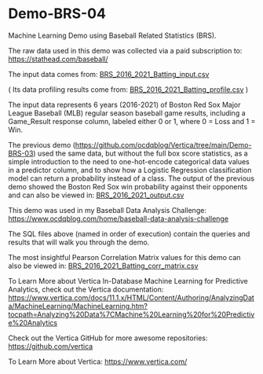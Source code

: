 # Demo-BRS-04

Machine Learning Demo using Baseball Related Statistics (BRS). 

The raw data used in this demo was collected via a paid subscription to: https://stathead.com/baseball/ 

The input data comes from: [BRS_2016_2021_Batting_input.csv](https://github.com/ocdqblog/Vertica/blob/main/csv/BRS_2016_2021_Batting_input.csv)

( Its data profiling results come from: [BRS_2016_2021_Batting_profile.csv](https://github.com/ocdqblog/Vertica/blob/main/csv/BRS_2016_2021_Batting_profile.csv) )

The input data represents 6 years (2016-2021) of Boston Red Sox Major League Baseball (MLB) regular season baseball game results, including a Game_Result response column, labeled either 0 or 1, where 0 = Loss and 1 = Win.

The previous demo (https://github.com/ocdqblog/Vertica/tree/main/Demo-BRS-03) used the same data, but without the full box score statistics, as a simple introduction to the need to one-hot-encode categorical data values in a predictor column, and to show how a Logistic Regression classification model can return a probability instead of a class. The output of the previous demo showed the Boston Red Sox win probability against their opponents and can also be viewed in: [BRS_2016_2021_output.csv](https://github.com/ocdqblog/Vertica/blob/main/csv/BRS_2016_2021_output.csv)

This demo was used in my Baseball Data Analysis Challenge: https://www.ocdqblog.com/home/baseball-data-analysis-challenge

The SQL files above (named in order of execution) contain the queries and results that will walk you through the demo.

The most insightful Pearson Correlation Matrix values for this demo can also be viewed in: [BRS_2016_2021_Batting_corr_matrix.csv](https://github.com/ocdqblog/Vertica/blob/main/csv/BRS_2016_2021_Batting_corr_matrix.csv)

To Learn More about Vertica In-Database Machine Learning for Predictive Analytics, check out the Vertica documentation: https://www.vertica.com/docs/11.1.x/HTML/Content/Authoring/AnalyzingData/MachineLearning/MachineLearning.htm?tocpath=Analyzing%20Data%7CMachine%20Learning%20for%20Predictive%20Analytics 

Check out the Vertica GitHub for more awesome repositories: https://github.com/vertica

To Learn More about Vertica: https://www.vertica.com/ 
